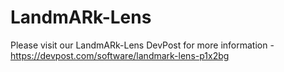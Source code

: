 # LandmARk-Lens
Please visit our LandmARk-Lens DevPost for more information - https://devpost.com/software/landmark-lens-p1x2bg
